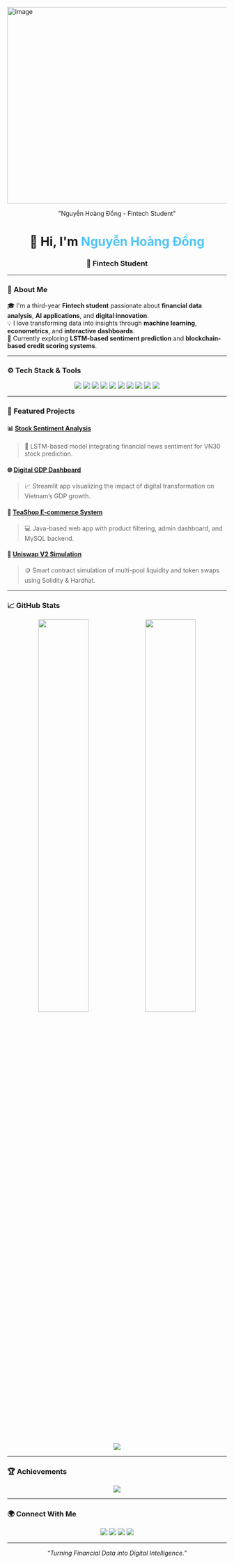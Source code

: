 <img width="1000" height="450" alt="image" src="https://github.com/user-attachments/assets/a3de8a1b-cc75-47c0-bbb6-17122c923af9" /><!-- 🌟 GITHUB PROFILE README - Nguyễn Hoàng Đồng -->

<!-- 🖼️ HEADER BANNER -->
<p align="center">
  "Nguyễn Hoàng Đồng - Fintech Student"
</p>

<h1 align="center">👋 Hi, I'm <span style="color:#4FC3F7;">Nguyễn Hoàng Đồng</span></h1>
<h3 align="center">💼 Fintech Student </h3>

---

### 🧠 About Me  

🎓 I'm a third-year **Fintech student** passionate about **financial data analysis**, **AI applications**, and **digital innovation**.  
💡 I love transforming data into insights through **machine learning**, **econometrics**, and **interactive dashboards**.  
🚀 Currently exploring **LSTM-based sentiment prediction** and **blockchain-based credit scoring systems**.

---

### ⚙️ Tech Stack & Tools  

<p align="center">
  <!-- Languages -->
  <img src="https://img.shields.io/badge/Python-3776AB?style=for-the-badge&logo=python&logoColor=white"/>
  <img src="https://img.shields.io/badge/Java-007396?style=for-the-badge&logo=java&logoColor=white"/>
  <img src="https://img.shields.io/badge/SQL-336791?style=for-the-badge&logo=postgresql&logoColor=white"/>
  <img src="https://img.shields.io/badge/MySQL-4479A1?style=for-the-badge&logo=mysql&logoColor=white"/>
  <img src="https://img.shields.io/badge/Streamlit-FF4B4B?style=for-the-badge&logo=streamlit&logoColor=white"/>
  <img src="https://img.shields.io/badge/TensorFlow-FF6F00?style=for-the-badge&logo=tensorflow&logoColor=white"/>
  <img src="https://img.shields.io/badge/Stata-004B87?style=for-the-badge"/>
  <img src="https://img.shields.io/badge/Plotly-3F4F75?style=for-the-badge&logo=plotly&logoColor=white"/>
  <img src="https://img.shields.io/badge/GitHub-181717?style=for-the-badge&logo=github&logoColor=white"/>
  <img src="https://img.shields.io/badge/IntelliJ_IDEA-000000?style=for-the-badge&logo=intellij-idea&logoColor=white"/>
</p>

---

### 🚀 Featured Projects  

#### 📊 [Stock Sentiment Analysis](#)
> 🧠 LSTM-based model integrating financial news sentiment for VN30 stock prediction.

#### 🌐 [Digital GDP Dashboard](#)
> 📈 Streamlit app visualizing the impact of digital transformation on Vietnam’s GDP growth.

#### 🛒 [TeaShop E-commerce System](#)
> 💻 Java-based web app with product filtering, admin dashboard, and MySQL backend.

#### 💱 [Uniswap V2 Simulation](#)
> 🪙 Smart contract simulation of multi-pool liquidity and token swaps using Solidity & Hardhat.

---

### 📈 GitHub Stats  

<p align="center">
  <img width="48%" src="https://github-readme-stats.vercel.app/api?username=NguyenHoangDong&show_icons=true&theme=tokyonight&hide_border=true" />
  <img width="48%" src="https://github-readme-streak-stats.herokuapp.com/?user=NguyenHoangDong&theme=tokyonight&hide_border=true" />
</p>

<p align="center">
  <img src="https://github-readme-stats.vercel.app/api/top-langs/?username=NguyenHoangDong&layout=compact&theme=tokyonight&hide_border=true" />
</p>

---

### 🏆 Achievements  

<p align="center">
  <img src="https://github-profile-trophy.vercel.app/?username=NguyenHoangDong&theme=onedark&no-frame=true&row=1&margin-w=10" />
</p>

---

### 🌍 Connect With Me  

<p align="center">
  <a href="mailto:donghoangnguyen214@gmail.com"><img src="https://img.shields.io/badge/Gmail-D14836?style=for-the-badge&logo=gmail&logoColor=white"/></a>
  <a href="https://www.linkedin.com/in/nguy%E1%BB%85n-%C4%91%E1%BB%93ng-b5b7ab26b/"><img src="https://img.shields.io/badge/LinkedIn-0077B5?style=for-the-badge&logo=linkedin&logoColor=white"/></a>
  <a href="https://github.com/NguyenDong143"><img src="https://img.shields.io/badge/GitHub-181717?style=for-the-badge&logo=github&logoColor=white"/></a>
  <a href="https://yourwebsite.com"><img src="https://img.shields.io/badge/Portfolio-000000?style=for-the-badge&logo=vercel&logoColor=white"/></a>
</p>

---

<p align="center">
  <i>“Turning Financial Data into Digital Intelligence.”</i>  
</p>
